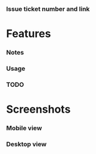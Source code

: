 ### Issue ticket number and link
<!-- Follow the format "Resolves TICKET_NUMBER - [TICKET_NAME](https://huly.app/workbench/adto/tracker/link-to-ticket)" -->

# Features
<!-- Brief description of every new single proposed changes. Preferably in bulleted form -->

### Notes
<!-- What other developers need to know about your features that may inherently affect their work. For instance, if you have installed new packages, or if these changes function only on desktop/mobile, mac/windows, etc. Remove this section if not applicable. -->

### Usage
<!-- Guide to using your new features. Helpful for components with a lot of prop inputs. Can be applied to anything that you think needs guidance on using. Remove this section if not applicable. -->

### TODO
<!-- If there is anything that you deem unfinished / beyond the scope of your ticket but still needs to be done, put them here. Remove this section if not applicable. -->

# Screenshots
<!-- Attach images of your proposed changes. -->

### Mobile view

### Desktop view
